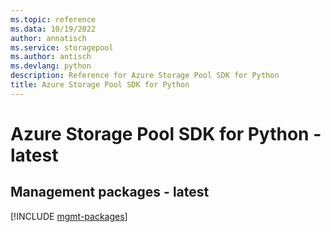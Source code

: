 ```yaml
---
ms.topic: reference
ms.data: 10/19/2022
author: annatisch
ms.service: storagepool
ms.author: antisch
ms.devlang: python
description: Reference for Azure Storage Pool SDK for Python
title: Azure Storage Pool SDK for Python
---
```

# Azure Storage Pool SDK for Python - latest

## Management packages - latest
[!INCLUDE [mgmt-packages](storage-pool-mgmt-index.md)]